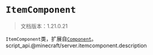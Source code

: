 # `ItemComponent`

> 文档版本：1.21.0.21

`ItemComponent`类，扩展自[`Component`](./component.md)。script_api.@minecraft/server.itemcomponent.description
